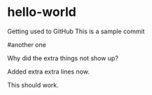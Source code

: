 # hello-world
Getting used to GitHub
This is a sample commit 

#another one 


Why did the extra things not show up?

Added extra extra lines now.

This should work.

